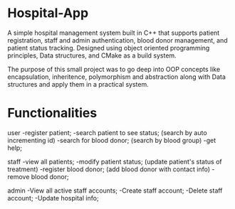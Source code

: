 # Hospital-App

A simple hospital management system built in C++ that supports patient registration, staff and admin authentication, blood donor management, and patient status tracking. Designed using object oriented programming principles, Data structures, and CMake as a build system.

The purpose of this small project was to go deep into OOP concepts like encapsulation, inheritence, polymorphism and abstraction along with Data structures and apply them in a practical system.

# Functionalities

user
-register patient;
-search patient to see status; (search by auto incrementing id)
-search for blood donor; (search by blood group)
-get help;

staff
-view all patients;
-modify patient status; (update patient's status of treatment)
-register blood donor; (add blood donor with contact info)
-remove blood donor;

admin
-View all active staff accounts;
-Create staff account;
-Delete staff account;
-Update hospital info;
